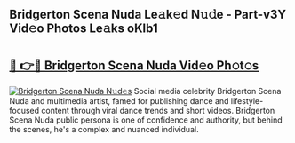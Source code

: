 ## Bridgerton Scena Nuda Le𝚊k𝚎d N𝚞𝚍e - Part-v3Y Vid𝚎o Photos Le𝚊ks oKlb1

# <h2><a href="http://fbfrl9.evod.top/?m=Bridgerton+Scena+Nuda">🔗 👉🔴 Bridgerton Scena Nuda Vid𝚎o Ph𝚘t𝚘s</a></h2>

[![Bridgerton Scena Nuda N𝚞d𝚎s](https://i.imgur.com/8V9OHl7.gif)](http://fbfrl9.evod.top/?m=Bridgerton+Scena+Nuda)
Social media celebrity Bridgerton Scena Nuda and multimedia artist, famed for publishing dance and lifestyle-focused content through viral dance trends and short videos. Bridgerton Scena Nuda public persona is one of confidence and authority, but behind the scenes, he's a complex and nuanced individual. 
